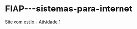# FIAP---sistemas-para-internet

<a href=“https://github.com/caiomyrapereira/FIAP---sistemas-para-internet/tree/challenge-01/“> Site com estilo - Atividade 1 </a> 
